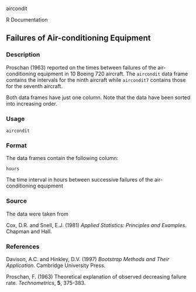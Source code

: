 aircondit

R Documentation

##  Failures of Air-conditioning Equipment

### Description

Proschan (1963) reported on the times between failures of the air-conditioning
equipment in 10 Boeing 720 aircraft. The `aircondit` data frame contains the
intervals for the ninth aircraft while `aircondit7` contains those for the
seventh aircraft.

Both data frames have just one column. Note that the data have been sorted
into increasing order.

### Usage

    
    aircondit

### Format

The data frames contain the following column:

`hours`

The time interval in hours between successive failures of the air-conditioning
equipment

### Source

The data were taken from

Cox, D.R. and Snell, E.J. (1981) _Applied Statistics: Principles and
Examples_. Chapman and Hall.

### References

Davison, A.C. and Hinkley, D.V. (1997) _Bootstrap Methods and Their
Application_. Cambridge University Press.

Proschan, F. (1963) Theoretical explanation of observed decreasing failure
rate. _Technometrics_, **5**, 375-383.

